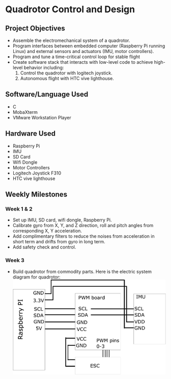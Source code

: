 # Quadrotor Control and Design
## Project Objectives
* Assemble the electromechanical system of a quadrotor.
* Program interfaces between embedded computer (Raspberry Pi running Linux) and external sensors and actuators (IMU, motor controllers).
* Program and tune a time-critical control loop for stable flight
* Create software stack that interacts with low-level code to achieve high-level behavior including:
  1. Control the quadrotor with logitech joystick.
  2. Autonomous flight with HTC vive lighthouse.

## Software/Language Used 
* C 
* MobaXterm
* VMware Workstation Player

## Hardware Used
* Raspberry Pi
* IMU
* SD Card
* Wifi Dongle
* Motor Controllers
* Logitech Joystick F310
* HTC vive lighthouse

## Weekly Milestones
### Week 1 & 2
* Set up IMU, SD card, wifi dongle, Raspberry Pi.
* Calibrate gyro from X, Y, and Z direction, roll and pitch angles from corresponding X, Y acceleration.
* Add complimentary filters to reduce the noises from acceleration in short term and drifts from gyro in long term.
* Add safety check and control.

### Week 3
* Build quadrotor from commodity parts.
Here is the electric system diagram for quadrotor:
![alt text](https://github.com/meng1994412/Quadrotor_control_and_design/blob/master/images/wiring%20diagram.png "Wiring Diagram")
